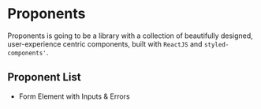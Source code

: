 # Proponents
Proponents is going to be a library with a collection of beautifully designed, user-experience centric components, built with `ReactJS` and `styled-components'`.

## Proponent List
* Form Element with Inputs & Errors